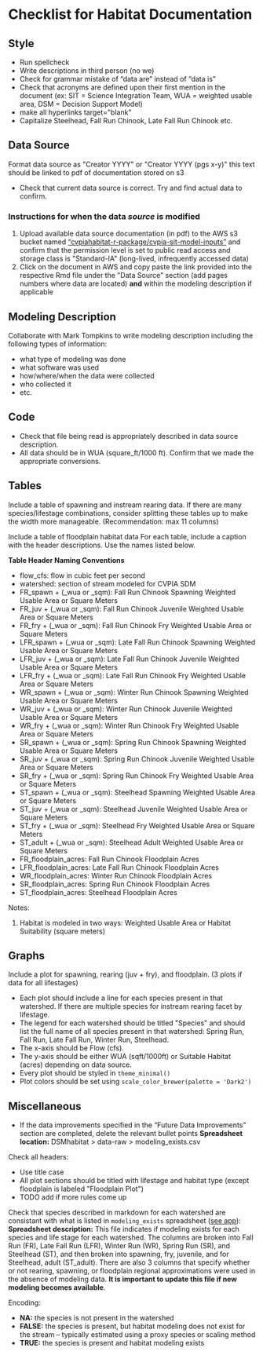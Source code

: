 # Checklist for Habitat Documentation

## Style

* Run spellcheck
* Write descriptions in third person (no we)
* Check for grammar mistake of “data are” instead of “data is”
* Check that acronyms are defined upon their first mention in the document
(ex: SIT = Science Integration Team, WUA = weighted usable area, DSM = Decision Support Model)
* make all hyperlinks target="blank"
* Capitalize Steelhead, Fall Run Chinook, Late Fall Run Chinook etc.

## Data Source

Format data source as "Creator YYYY" or "Creator YYYY (pgs x-y)" this text should be linked to pdf of documentation stored on s3
* Check that current data source is correct. Try and find actual data to confirm. 

### Instructions for when the data *source* is modified
1. Upload available data source documentation (in pdf) to the AWS s3 bucket named [“cvpiahabitat-r-package/cvpia-sit-model-inputs”](https://s3.console.aws.amazon.com/s3/buckets/cvpiahabitat-r-package/cvpia-sit-model-inputs/?region=us-west-2&tab=overview) and confirm that the permission level is set to public read access and storage class is "Standard-IA" (long-lived, infrequently accessed data)
2. Click on the document in AWS and copy paste the link provided into the respective Rmd file under the "Data Source" section (add pages numbers where data are located) **and** within the modeling description  if applicable

## Modeling Description

Collaborate with Mark Tompkins to write modeling description including the following types of information:

* what type of modeling was done
* what software was used
* how/where/when the data were collected
* who collected it
* etc.

## Code 

* Check that file being read is appropriately described in data source description.  
* All data should be in WUA (square_ft/1000 ft). Confirm that we made the appropriate conversions. 

## Tables
Include a table of spawning and instream rearing data. If there are many species/lifestage combinations, consider splitting these tables up to make the width more manageable. (Recommendation: max 11 columns)

Include a table of floodplain habitat data
For each table, include a caption with the header descriptions. Use the names listed below.

**Table Header Naming Conventions**

* flow_cfs: flow in cubic feet per second
* watershed: section of stream modeled for CVPIA SDM
* FR_spawn + (_wua or _sqm): Fall Run Chinook Spawning Weighted Usable Area or Square Meters
* FR_juv + (_wua or _sqm): Fall Run Chinook Juvenile Weighted Usable Area or Square Meters
* FR_fry + (_wua or _sqm): Fall Run Chinook Fry Weighted Usable Area or Square Meters
* LFR_spawn + (_wua or _sqm): Late Fall Run Chinook Spawning Weighted Usable Area or Square Meters
* LFR_juv + (_wua or _sqm): Late Fall Run Chinook Juvenile Weighted Usable Area or Square Meters
* LFR_fry + (_wua or _sqm): Late Fall Run Chinook Fry Weighted Usable Area or Square Meters
* WR_spawn + (_wua or _sqm): Winter Run Chinook Spawning Weighted Usable Area or Square Meters
* WR_juv + (_wua or _sqm): Winter Run Chinook Juvenile Weighted Usable Area or Square Meters
* WR_fry + (_wua or _sqm): Winter Run Chinook Fry Weighted Usable Area or Square Meters
* SR_spawn + (_wua or _sqm): Spring Run Chinook Spawning Weighted Usable Area or Square Meters
* SR_juv + (_wua or _sqm): Spring Run Chinook Juvenile Weighted Usable Area or Square Meters
* SR_fry + (_wua or _sqm): Spring Run Chinook Fry Weighted Usable Area or Square Meters
* ST_spawn + (_wua or _sqm): Steelhead Spawning Weighted Usable Area or Square Meters
* ST_juv + (_wua or _sqm): Steelhead Juvenile Weighted Usable Area or Square Meters
* ST_fry + (_wua or _sqm): Steelhead Fry Weighted Usable Area or Square Meters
* ST_adult + (_wua or _sqm): Steelhead Adult Weighted Usable Area or Square Meters
* FR_floodplain_acres: Fall Run Chinook Floodplain Acres
* LFR_floodplain_acres: Late Fall Run Chinook Floodplain Acres
* WR_floodplain_acres: Winter Run Chinook Floodplain Acres
* SR_floodplain_acres: Spring Run Chinook Floodplain Acres
* ST_floodplain_acres: Steelhead Floodplain Acres

Notes:  
1. Habitat is modeled in two ways: Weighted Usable Area or Habitat Suitability (square meters)


## Graphs

Include a plot for spawning, rearing (juv + fry), and floodplain. (3 plots if data for all lifestages) 

* Each plot should include a line for each species present in that watershed. If there are multiple species for instream rearing facet by lifestage. 
* The legend for each watershed should be titled "Species" and should list the full name of all species present in that watershed: Spring Run, Fall Run, Late Fall Run, Winter Run, Steelhead. 
* The x-axis should be Flow (cfs). 
* The y-axis should be either WUA (sqft/1000ft) or Suitable Habitat (acres) depending on data source. 
* Every plot should be styled in `theme_minimal()`
* Plot colors should be set using `scale_color_brewer(palette = 'Dark2')`


## Miscellaneous

* If the data improvements specified in the “Future Data Improvements” section are completed, delete the relevant bullet points
**Spreadsheet location:** DSMhabitat > data-raw > modeling_exists.csv

Check all headers: 

* Use title case
* All plot sections should be titled with lifestage and habitat type (except floodplain is labeled "Floodplain Plot")
* TODO add if more rules come up 

Check that species described in markdown for each watershed are consistant with what is listed in `modeling_exists` spreadsheet ([see app](https://flowwest.shinyapps.io/habitat-modeling-availability/?_ga=2.235487553.1161673530.1630338714-1517480618.1613603367)): 
**Spreadsheet description:** This file indicates if modeling exists for each species and life stage for each watershed. The columns are broken into Fall Run (FR), Late Fall Run (LFR), Winter Run (WR), Spring Run (SR), and Steelhead (ST), and then broken into spawning, fry, juvenile, and for Steelhead, adult (ST_adult). There are also 3 columns that specify whether or not rearing, spawning, or floodplain regional approximations were used in the absence of modeling data. **It is important to update this file if new modeling becomes available**.

Encoding:

* **NA:** the species is not present in the watershed
* **FALSE:** the species is present, but habitat modeling does not exist for the stream – typically estimated using a proxy species or scaling method
* **TRUE:** the species is present and habitat modeling exists

